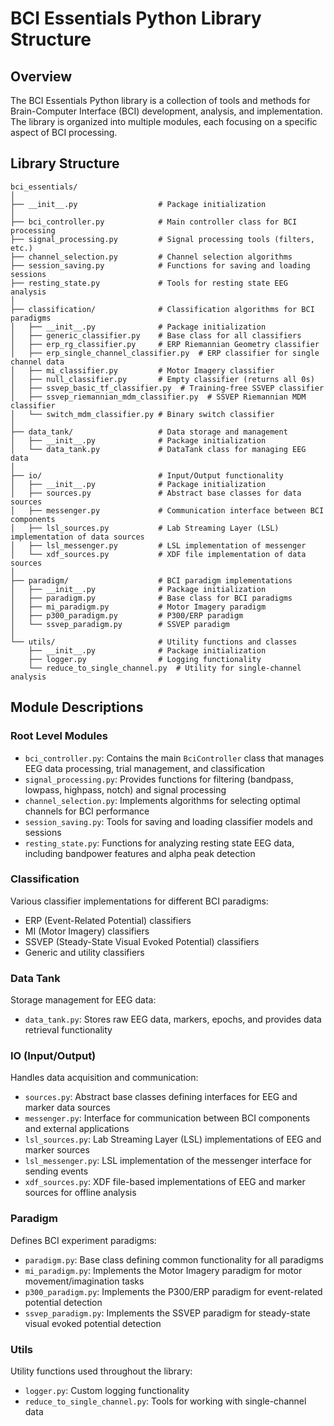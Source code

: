 # BCI Essentials Python Library Structure

## Overview

The BCI Essentials Python library is a collection of tools and methods for Brain-Computer Interface (BCI) development, analysis, and implementation. The library is organized into multiple modules, each focusing on a specific aspect of BCI processing.

## Library Structure

```
bci_essentials/
│
├── __init__.py                  # Package initialization
│
├── bci_controller.py            # Main controller class for BCI processing
├── signal_processing.py         # Signal processing tools (filters, etc.)
├── channel_selection.py         # Channel selection algorithms
├── session_saving.py            # Functions for saving and loading sessions
├── resting_state.py             # Tools for resting state EEG analysis
│
├── classification/              # Classification algorithms for BCI paradigms
│   ├── __init__.py              # Package initialization
│   ├── generic_classifier.py    # Base class for all classifiers
│   ├── erp_rg_classifier.py     # ERP Riemannian Geometry classifier
│   ├── erp_single_channel_classifier.py  # ERP classifier for single channel data
│   ├── mi_classifier.py         # Motor Imagery classifier
│   ├── null_classifier.py       # Empty classifier (returns all 0s)
│   ├── ssvep_basic_tf_classifier.py  # Training-free SSVEP classifier
│   ├── ssvep_riemannian_mdm_classifier.py  # SSVEP Riemannian MDM classifier
│   └── switch_mdm_classifier.py # Binary switch classifier
│
├── data_tank/                   # Data storage and management
│   ├── __init__.py              # Package initialization
│   └── data_tank.py             # DataTank class for managing EEG data
│
├── io/                          # Input/Output functionality
│   ├── __init__.py              # Package initialization
│   ├── sources.py               # Abstract base classes for data sources
│   ├── messenger.py             # Communication interface between BCI components
│   ├── lsl_sources.py           # Lab Streaming Layer (LSL) implementation of data sources
│   ├── lsl_messenger.py         # LSL implementation of messenger
│   └── xdf_sources.py           # XDF file implementation of data sources
│
├── paradigm/                    # BCI paradigm implementations
│   ├── __init__.py              # Package initialization
│   ├── paradigm.py              # Base class for BCI paradigms
│   ├── mi_paradigm.py           # Motor Imagery paradigm
│   ├── p300_paradigm.py         # P300/ERP paradigm
│   └── ssvep_paradigm.py        # SSVEP paradigm
│
└── utils/                       # Utility functions and classes
    ├── __init__.py              # Package initialization
    ├── logger.py                # Logging functionality
    └── reduce_to_single_channel.py  # Utility for single-channel analysis
```

## Module Descriptions

### Root Level Modules

- `bci_controller.py`: Contains the main `BciController` class that manages EEG data processing, trial management, and classification
- `signal_processing.py`: Provides functions for filtering (bandpass, lowpass, highpass, notch) and signal processing
- `channel_selection.py`: Implements algorithms for selecting optimal channels for BCI performance
- `session_saving.py`: Tools for saving and loading classifier models and sessions
- `resting_state.py`: Functions for analyzing resting state EEG data, including bandpower features and alpha peak detection

### Classification

Various classifier implementations for different BCI paradigms:
- ERP (Event-Related Potential) classifiers
- MI (Motor Imagery) classifiers 
- SSVEP (Steady-State Visual Evoked Potential) classifiers
- Generic and utility classifiers

### Data Tank

Storage management for EEG data:
- `data_tank.py`: Stores raw EEG data, markers, epochs, and provides data retrieval functionality

### IO (Input/Output)

Handles data acquisition and communication:
- `sources.py`: Abstract base classes defining interfaces for EEG and marker data sources
- `messenger.py`: Interface for communication between BCI components and external applications
- `lsl_sources.py`: Lab Streaming Layer (LSL) implementations of EEG and marker sources
- `lsl_messenger.py`: LSL implementation of the messenger interface for sending events
- `xdf_sources.py`: XDF file-based implementations of EEG and marker sources for offline analysis

### Paradigm

Defines BCI experiment paradigms:
- `paradigm.py`: Base class defining common functionality for all paradigms
- `mi_paradigm.py`: Implements the Motor Imagery paradigm for motor movement/imagination tasks
- `p300_paradigm.py`: Implements the P300/ERP paradigm for event-related potential detection
- `ssvep_paradigm.py`: Implements the SSVEP paradigm for steady-state visual evoked potential detection

### Utils

Utility functions used throughout the library:
- `logger.py`: Custom logging functionality
- `reduce_to_single_channel.py`: Tools for working with single-channel data
```
